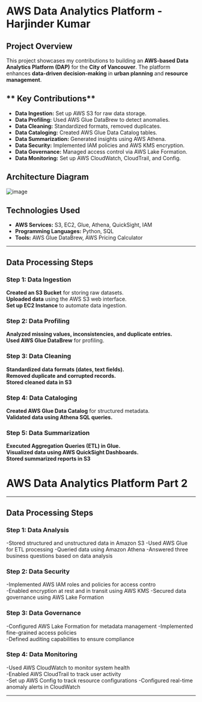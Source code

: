 #  AWS Data Analytics Platform - Harjinder Kumar

##  Project Overview  
This project showcases my contributions to building an **AWS-based Data Analytics Platform (DAP)** for the **City of Vancouver**. The platform enhances **data-driven decision-making** in **urban planning** and **resource management**.  

## ** Key Contributions**  
- **Data Ingestion:** Set up AWS S3 for raw data storage.  
- **Data Profiling:** Used AWS Glue DataBrew to detect anomalies.  
- **Data Cleaning:** Standardized formats, removed duplicates.  
- **Data Cataloging:** Created AWS Glue Data Catalog tables.  
- **Data Summarization:** Generated insights using AWS Athena.  
- **Data Security:** Implemented IAM policies and AWS KMS encryption.  
- **Data Governance:** Managed access control via AWS Lake Formation.  
- **Data Monitoring:** Set up AWS CloudWatch, CloudTrail, and Config.    

##  Architecture Diagram 
![image](https://github.com/user-attachments/assets/62f8017b-43ac-46df-a99c-929620e68059)

##  Technologies Used  
- **AWS Services:** S3, EC2, Glue, Athena, QuickSight, IAM  
- **Programming Languages:** Python, SQL  
- **Tools:** AWS Glue DataBrew, AWS Pricing Calculator  

---

##  Data Processing Steps  

###  Step 1: Data Ingestion  
 **Created an S3 Bucket** for storing raw datasets.  
 **Uploaded data** using the AWS S3 web interface.  
 **Set up EC2 Instance** to automate data ingestion.  


###  Step 2: Data Profiling  
 **Analyzed missing values, inconsistencies, and duplicate entries.**  
 **Used AWS Glue DataBrew** for profiling.    

###  Step 3: Data Cleaning  
 **Standardized data formats (dates, text fields).**  
 **Removed duplicate and corrupted records.**  
 **Stored cleaned data in S3**   

###  Step 4: Data Cataloging  
 **Created AWS Glue Data Catalog** for structured metadata.  
 **Validated data using Athena SQL queries.**    

###  Step 5: Data Summarization  
 **Executed Aggregation Queries (ETL) in Glue.**  
 **Visualized data using AWS QuickSight Dashboards.**  
 **Stored summarized reports in S3**  
 
#  AWS Data Analytics Platform Part 2
---
##  **Data Processing Steps**  

###  Step 1: Data Analysis  
 -Stored structured and unstructured data in Amazon S3
 -Used AWS Glue for ETL processing 
 -Queried data using Amazon Athena
 -Answered three business questions based on data analysis  

###  Step 2: Data Security  
-Implemented AWS IAM roles and policies for access contro  
-Enabled encryption at rest and in transit using AWS KMS 
-Secured data governance using AWS Lake Formation    

###  Step 3: Data Governance  
 -Configured AWS Lake Formation for metadata management 
 -Implemented fine-grained access policies  
 -Defined auditing capabilities to ensure compliance

###  Step 4: Data Monitoring  
 -Used AWS CloudWatch to monitor system health  
 -Enabled AWS CloudTrail to track user activity  
 -Set up AWS Config to track resource configurations 
 -Configured real-time anomaly alerts in CloudWatch

---
